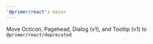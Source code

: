 ```yaml
---
'@primer/react': major
---
```


Move Octicon, Pagehead, Dialog (v1), and Tooltip (v1) to `@primer/react/deprecated`
